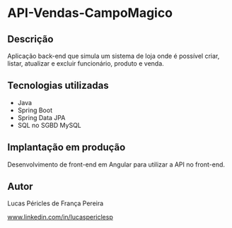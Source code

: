 # API-Vendas-CampoMagico

## Descrição
Aplicação back-end que simula um sistema de loja onde é possível criar, listar, atualizar e excluir funcionário, produto e venda.

## Tecnologias utilizadas
- Java
- Spring Boot
- Spring Data JPA
- SQL no SGBD MySQL

## Implantação em produção
Desenvolvimento de front-end em Angular para utilizar a API no front-end.

## Autor

Lucas Péricles de França Pereira

www.linkedin.com/in/lucaspericlesp
